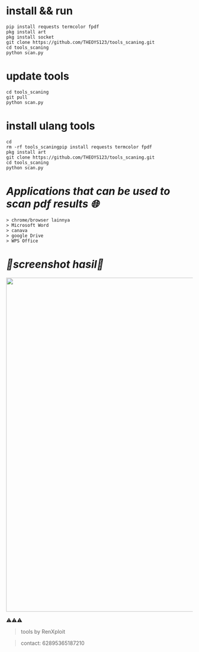 # install && run
```
pip install requests termcolor fpdf
pkg install art
pkg install socket
git clone https://github.com/THEOYS123/tools_scaning.git
cd tools_scaning
python scan.py
```

# update tools 
```
cd tools_scaning
git pull
python scan.py
```

# install ulang tools
```
cd
rm -rf tools_scaningpip install requests termcolor fpdf
pkg install art
git clone https://github.com/THEOYS123/tools_scaning.git
cd tools_scaning
python scan.py
```

# *Applications that can be used to scan pdf results 🌐*
```
> chrome/browser lainnya
> Microsoft Word
> canava
> google Drive
> WPS Office
```

# *📸screenshot hasil📸*

<p align="center">
  <a href="https://g.top4top.io/p_33173xdew5.jpg">
    <img src="https://g.top4top.io/p_33173xdew5.jpg" width="1500" height="900" />
  </a>
</p>


⚠️⚠️⚠️
> tools by RenXploit

> contact: 62895365187210
